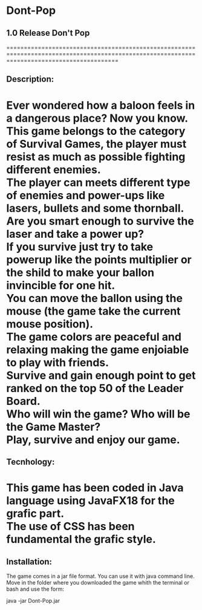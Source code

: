 # Dont-Pop
## 1.0 Release Don't Pop
============================================================================================================================================
## Description:
Ever wondered how a baloon feels in a dangerous place? Now you know.  
This game belongs to the category of Survival Games, the player must resist as much as possible fighting different enemies.  
The player can meets different type of enemies and power-ups like lasers, bullets and some thornball. Are you smart enough 
to survive the laser and take a power up?  
If you survive just try to take powerup like the points multiplier or the shild to make your ballon invincible for one hit.  
You can move the ballon using the mouse (the game take the current mouse position).  
The game colors are peaceful and relaxing making the game enjoiable to play with friends.  
Survive and gain enough point to get ranked on the top 50 of the Leader Board.  
Who will win the game? Who will be the Game Master?  
Play, survive and enjoy our game.
============================================================================================================================================
## Tecnhology:            
This game has been coded in Java language using JavaFX18 for the grafic part.  
The use of CSS has been fundamental the grafic style.
============================================================================================================================================
## Installation:
The game comes in a jar file format. You can use it with java command line.  
Move in the folder where you downloaded the game whith the terminal or bash and use the form:
  
java -jar Dont-Pop.jar
